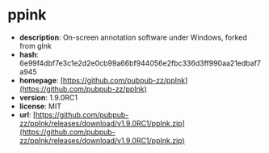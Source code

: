 # ppink

- **description**: On-screen annotation software under Windows, forked from gInk
- **hash**: 6e99f4dbf7e3c1e2d2e0cb99a66bf944056e2fbc336d3ff990aa21edbaf7a945
- **homepage**: [https://github.com/pubpub-zz/ppInk](https://github.com/pubpub-zz/ppInk)
- **version**: 1.9.0RC1
- **license**: MIT
- **url**: [https://github.com/pubpub-zz/ppInk/releases/download/v1.9.0RC1/ppInk.zip](https://github.com/pubpub-zz/ppInk/releases/download/v1.9.0RC1/ppInk.zip)

